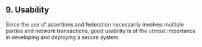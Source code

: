 <a name="sec9"></a>

## 9. Usability

Since the use of assertions and federation necessarily involves multiple parties and network transactions, good usability is of the utmost importance in developing and deploying a secure system.
